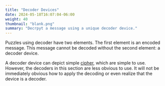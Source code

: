 ```yaml
---
title: "Decoder Devices"
date: 2024-05-18T16:07:04-06:00
weight: 40
thumbnail: "blank.png"
summary: "Decrpyt a message using a unique decoder device."
---
```


Puzzles using decoder have two elements. The first element is an encoded
message. This message cannot be decoded without the second element: a
decoder device.

A decoder device can depict simple [cipher], which are simple to use.
However, the decoders in this section are less obvious to use. It will not
be immediately obvious how to apply the decoding or even realize that the
device is a decoder.

[cipher]: /puzzles/ciphers/
